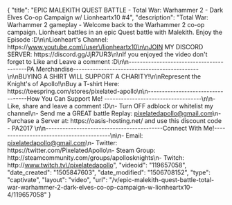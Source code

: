 {
    "title": "EPIC MALEKITH QUEST BATTLE  - Total War: Warhammer 2 - Dark Elves Co-op Campaign w\/ Lionheartx10 #4",
    "description": "Total War: Warhammer 2 gameplay - Welcome back to the Warhammer 2 co-op campaign. Lionheart battles in an epic Quest battle with Malekith. Enjoy the Episode :D\n\nLionheart's Channel: https:\/\/www.youtube.com\/user\/lionheartx10\n\nJOIN MY DISCORD SERVER: https:\/\/discord.gg\/JjR7UR3\n\nIf you enjoyed the video don't forget to Like and Leave a comment :D\n\n-----------------------------------------PA Merchandise---------------------------------------------\n\nBUYING A SHIRT WILL SUPPORT A CHARITY!\n\nRepresent the Knight's of Apollo!\nBuy a T-shirt Here: https:\/\/teespring.com\/stores\/pixelated-apollo\n\n----------------------------------How You Can Support Me! -----------------------------------\n\n- Like, share and leave a comment :D\n- Turn OFF adblock or whitelist my channel\n- Send me a GREAT battle Replay: pixelatedapollo@gmail.com\n- Purchase a Server at: https:\/\/oasis-hosting.net\/ and use this discount code - PA2017 \n\n------------------------------------------Connect With Me!-----------------------------------------\n\n- Email: pixelatedapollo@gmail.com\n- Twitter: https:\/\/twitter.com\/PixelatedApollo\n- Steam Group:  http:\/\/steamcommunity.com\/groups\/apollosknights\n- Twitch: http:\/\/www.twitch.tv\/pixelatedapollo",
    "videoid": "119657058",
    "date_created": "1505847603",
    "date_modified": "1506708152",
    "type": "captivate",
    "layout": "video",
    "url": "\/v\/epic-malekith-quest-battle-total-war-warhammer-2-dark-elves-co-op-campaign-w-lionheartx10-4\/119657058"
}